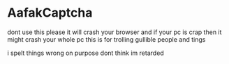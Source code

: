 # AafakCaptcha
dont use this please it will crash your browser and if your pc is crap then it might crash your whole pc this is for trolling gullible people and tings

i spelt things wrong on purpose dont think im retarded

